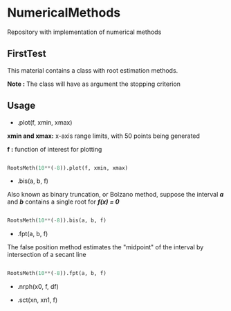 
# NumericalMethods
Repository with implementation of numerical methods

## FirstTest

This material contains a class with root estimation methods.

**Note :** The class will have as argument the stopping criterion

## Usage

- .plot(f, xmin, xmax)

**xmin and xmax:** x-axis range limits, with 50 points being generated

**f :** function of interest for plotting

~~~Python

RootsMeth(10**(-8)).plot(f, xmin, xmax)

~~~

- .bis(a, b, f)

Also known as binary truncation, or Bolzano method, suppose the interval _**a**_ and _**b**_ contains a single root for _**f(x) = 0**_

~~~Python

RootsMeth(10**(-8)).bis(a, b, f)

~~~

- .fpt(a, b, f)

The false position method estimates the "midpoint" of the interval by intersection of a secant line

~~~Python

RootsMeth(10**(-8)).fpt(a, b, f)

~~~

- .nrph(x0, f, df)


- .sct(xn, xn1, f)
